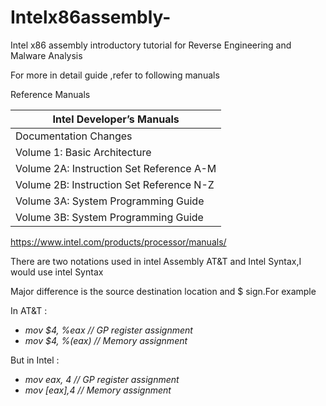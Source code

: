 # Intelx86assembly-
Intel x86 assembly introductory tutorial for Reverse Engineering and Malware Analysis

For more in detail guide ,refer to following manuals

Reference Manuals

| Intel Developer’s Manuals                |
|  --------------------------------------  |
| Documentation Changes                    |
| Volume 1: Basic Architecture             |
| Volume 2A: Instruction Set Reference A-M |
| Volume 2B: Instruction Set Reference N-Z |
| Volume 3A: System Programming Guide      |
| Volume 3B: System Programming Guide      |
https://www.intel.com/products/processor/manuals/


There are two notations used in intel Assembly AT&T and Intel Syntax,I would use intel Syntax

Major difference is the source destination location  and $ sign.For example

In AT&T : 
* *mov $4, %eax // GP register assignment*
* *mov $4, %(eax) // Memory assignment*

But in Intel : 
* *mov eax, 4 // GP register assignment*
* *mov [eax],4 // Memory assignment*



